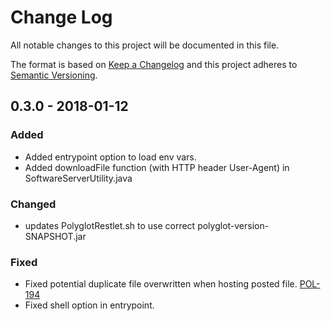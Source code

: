 # Change Log
All notable changes to this project will be documented in this file.

The format is based on [Keep a Changelog](http://keepachangelog.com/) 
and this project adheres to [Semantic Versioning](http://semver.org/).

## 0.3.0 - 2018-01-12
### Added
- Added entrypoint option to load env vars.
- Added downloadFile function (with HTTP header User-Agent) in SoftwareServerUtility.java

### Changed
- updates PolyglotRestlet.sh to use correct polyglot-version-SNAPSHOT.jar

### Fixed
- Fixed potential duplicate file overwritten when hosting posted file. [POL-194](https://opensource.ncsa.illinois.edu/jira/browse/POL-194)
- Fixed shell option in entrypoint.


